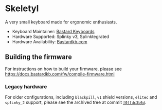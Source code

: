 # Skeletyl

A very small keyboard made for ergonomic enthusiasts.

* Keyboard Maintainer: [Bastard Keyboards](https://github.com/Bastardkb/)
* Hardware Supported: Splinky v3, Splinktegrated
* Hardware Availability: [Bastardkb.com](https://bastardkb.com/)

## Building the firmware

For instructions on how to build your firmware, please see https://docs.bastardkb.com/fw/compile-firmware.html

### Legacy hardware

For older configurations, including `blackpill`, `v1` shield versions, `elitec` and `splinky_2` support, please see the archived tree at commit [`f0ffdc3b6d`](https://github.com/Bastardkb/bastardkb-qmk/tree/f0ffdc3b6d34b1d0e72474bc2d2296399871d5b9/keyboards/bastardkb/skeletyl).
